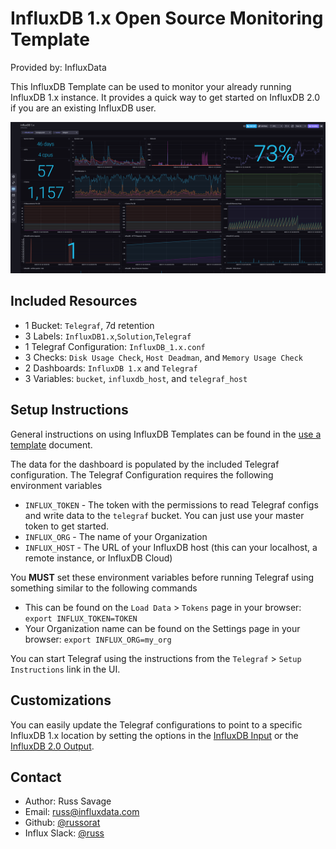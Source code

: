 # InfluxDB 1.x Open Source Monitoring Template

Provided by: InfluxData

This InfluxDB Template can be used to monitor your already running InfluxDB 1.x instance. It provides a quick way to get started on InfluxDB 2.0 if you are an existing InfluxDB user.

![InfluxDB 1.x Dashboard Screenshot](img/influxdb1-dashboard.png)

## Included Resources

  - 1 Bucket: `Telegraf`, 7d retention
  - 3 Labels: `InfluxDB1.x`,`Solution`,`Telegraf`
  - 1 Telegraf Configuration: `InfluxDB_1.x.conf`
  - 3 Checks: `Disk Usage Check`, `Host Deadman`, and `Memory Usage Check`
  - 2 Dashboards: `InfluxDB 1.x` and `Telegraf`
  - 3 Variables: `bucket`, `influxdb_host`, and `telegraf_host`

## Setup Instructions
    
  General instructions on using InfluxDB Templates can be found in the [use a template](../docs/use_a_template.md) document.
  
  The data for the dashboard is populated by the included Telegraf configuration. The Telegraf Configuration requires the following environment variables
    
  - `INFLUX_TOKEN` - The token with the permissions to read Telegraf configs and write data to the `telegraf` bucket. You can just use your master token to get started.
  - `INFLUX_ORG` - The name of your Organization
  - `INFLUX_HOST` - The URL of your InfluxDB host (this can your localhost, a remote instance, or InfluxDB Cloud)

  You **MUST** set these environment variables before running Telegraf using something similar to the following commands
    
  - This can be found on the `Load Data` > `Tokens` page in your browser: `export INFLUX_TOKEN=TOKEN`
  - Your Organization name can be found on the Settings page in your browser: `export INFLUX_ORG=my_org`

  You can start Telegraf using the instructions from the `Telegraf` > `Setup Instructions` link in the UI.

## Customizations
You can easily update the Telegraf configurations to point to a specific InfluxDB 1.x location by setting the options in the [InfluxDB Input](https://github.com/influxdata/telegraf/tree/master/plugins/inputs/influxdb) or the [InfluxDB 2.0 Output](https://github.com/influxdata/telegraf/tree/master/plugins/outputs/influxdb_v2). 

## Contact

- Author: Russ Savage
- Email: russ@influxdata.com
- Github: [@russorat](https://github.com/russorat)
- Influx Slack: [@russ](https://influxdata.com/slack)
